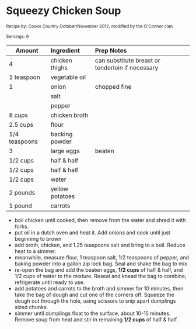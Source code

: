 # Squeezy Chicken Soup

<small>Recipe by: Cooks Country October/November 2012, modified by the O'Connor clan</small>

<small>Servings: 6</small>

| Amount        | Ingredient      | Prep Notes                                       |
| ------------- | :-------------- | :----------------------------------------------- |
| 4             | chicken thighs  | can substitute breast or tenderloin if necessary |
| 1 teaspoon    | vegetable oil   |                                                  |
| 1             | onion           | chopped fine                                     |
|               | salt            |                                                  |
|               | pepper          |                                                  |
| 8 cups        | chicken broth   |                                                  |
| 2.5 cups      | flour           |                                                  |
| 1/4 teaspoons | backing powder  |                                                  |
| 3             | large eggs      | beaten                                           |
| 1/2 cups      | half & half     |                                                  |
| 1/2 cups      | half & half     |                                                  |
| 1/2 cups      | water           |                                                  |
| 2 pounds      | yellow potatoes |                                                  |
| 1 pound       | carrots         |                                                  |

- boil chicken until cooked, then remove from the water and shred it with forks.
- put oil in a dutch oven and heat it. Add onions and cook until just beginning to brown
- add broth, chicken, and 1.25 teaspoons salt and bring to a boil. Reduce heat to a simmer.
- meanwhile, measure flour, 1 teaspoon salt, 1/2 teaspoons of pepper, and baking powder into a gallon zip lock bag. Seal and shake the bag to mix
- re-open the bag and add the beaten eggs, **1/2 cups** of half & half, and 1/2 cups of water to the mixture. Reseal and knead the bag to combine, refrigerate until ready to use.
- add potatoes and carrots to the broth and simmer for 10 minutes, then take the bag of dough and cut one of the corners off. Squeeze the dough out through the hole, using scissors to snip apart dumplings sized chunks.
- simmer until dumplings float to the surface, about 10-15 minutes. Remove soup from heat and stir in remaining **1/2 cups** of half & half.

<!-- Tags:
- chicken
- vegetables
- stew and soup
- dumplings
-->
